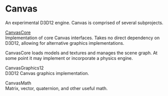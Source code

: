 # Canvas
An experimental D3D12 engine.  Canvas is comprised of several subprojects.

[CanvasCore](./CanvasCore/CanvasCore.md)  
Implementation of core Canvas interfaces.  Takes no direct dependency on D3D12, allowing for alternative graphics implementations.

CanvasCore loads models and textures and manages the scene graph.  At some point it may implement or incorporate a physics engine.

CanvasGraphics12  
D3D12 Canvas graphics implementation.

CanvasMath  
Matrix, vector, quaternion, and other useful math.